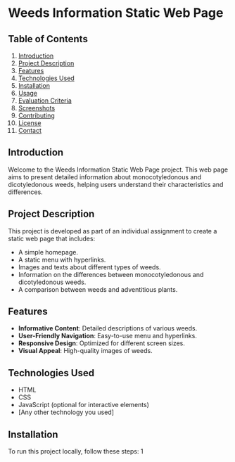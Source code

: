 # Weeds Information Static Web Page

## Table of Contents
1. [Introduction](#introduction)
2. [Project Description](#project-description)
3. [Features](#features)
4. [Technologies Used](#technologies-used)
5. [Installation](#installation)
6. [Usage](#usage)
7. [Evaluation Criteria](#evaluation-criteria)
8. [Screenshots](#screenshots)
9. [Contributing](#contributing)
10. [License](#license)
11. [Contact](#contact)

## Introduction
Welcome to the Weeds Information Static Web Page project. This web page aims to present detailed information about monocotyledonous and dicotyledonous weeds, helping users understand their characteristics and differences.

## Project Description
This project is developed as part of an individual assignment to create a static web page that includes:
- A simple homepage.
- A static menu with hyperlinks.
- Images and texts about different types of weeds.
- Information on the differences between monocotyledonous and dicotyledonous weeds.
- A comparison between weeds and adventitious plants.

## Features
- **Informative Content**: Detailed descriptions of various weeds.
- **User-Friendly Navigation**: Easy-to-use menu and hyperlinks.
- **Responsive Design**: Optimized for different screen sizes.
- **Visual Appeal**: High-quality images of weeds.

## Technologies Used
- HTML
- CSS
- JavaScript (optional for interactive elements)
- [Any other technology you used]

## Installation
To run this project locally, follow these steps:
1
